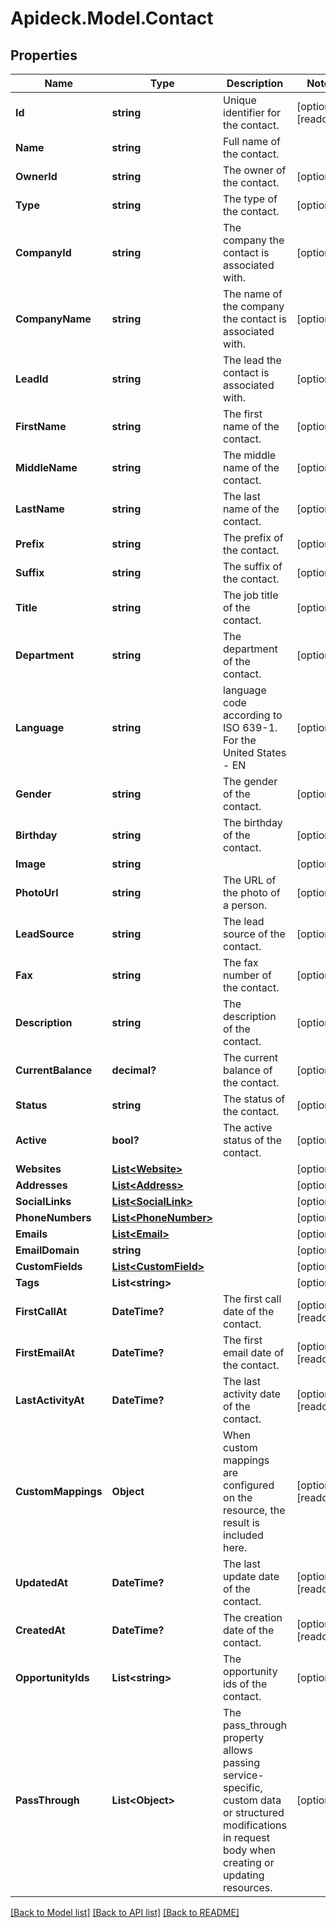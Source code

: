 # Apideck.Model.Contact

## Properties

Name | Type | Description | Notes
------------ | ------------- | ------------- | -------------
**Id** | **string** | Unique identifier for the contact. | [optional] [readonly] 
**Name** | **string** | Full name of the contact. | 
**OwnerId** | **string** | The owner of the contact. | [optional] 
**Type** | **string** | The type of the contact. | [optional] 
**CompanyId** | **string** | The company the contact is associated with. | [optional] 
**CompanyName** | **string** | The name of the company the contact is associated with. | [optional] 
**LeadId** | **string** | The lead the contact is associated with. | [optional] 
**FirstName** | **string** | The first name of the contact. | [optional] 
**MiddleName** | **string** | The middle name of the contact. | [optional] 
**LastName** | **string** | The last name of the contact. | [optional] 
**Prefix** | **string** | The prefix of the contact. | [optional] 
**Suffix** | **string** | The suffix of the contact. | [optional] 
**Title** | **string** | The job title of the contact. | [optional] 
**Department** | **string** | The department of the contact. | [optional] 
**Language** | **string** | language code according to ISO 639-1. For the United States - EN | [optional] 
**Gender** | **string** | The gender of the contact. | [optional] 
**Birthday** | **string** | The birthday of the contact. | [optional] 
**Image** | **string** |  | [optional] 
**PhotoUrl** | **string** | The URL of the photo of a person. | [optional] 
**LeadSource** | **string** | The lead source of the contact. | [optional] 
**Fax** | **string** | The fax number of the contact. | [optional] 
**Description** | **string** | The description of the contact. | [optional] 
**CurrentBalance** | **decimal?** | The current balance of the contact. | [optional] 
**Status** | **string** | The status of the contact. | [optional] 
**Active** | **bool?** | The active status of the contact. | [optional] 
**Websites** | [**List&lt;Website&gt;**](Website.md) |  | [optional] 
**Addresses** | [**List&lt;Address&gt;**](Address.md) |  | [optional] 
**SocialLinks** | [**List&lt;SocialLink&gt;**](SocialLink.md) |  | [optional] 
**PhoneNumbers** | [**List&lt;PhoneNumber&gt;**](PhoneNumber.md) |  | [optional] 
**Emails** | [**List&lt;Email&gt;**](Email.md) |  | [optional] 
**EmailDomain** | **string** |  | [optional] 
**CustomFields** | [**List&lt;CustomField&gt;**](CustomField.md) |  | [optional] 
**Tags** | **List&lt;string&gt;** |  | [optional] 
**FirstCallAt** | **DateTime?** | The first call date of the contact. | [optional] [readonly] 
**FirstEmailAt** | **DateTime?** | The first email date of the contact. | [optional] [readonly] 
**LastActivityAt** | **DateTime?** | The last activity date of the contact. | [optional] [readonly] 
**CustomMappings** | **Object** | When custom mappings are configured on the resource, the result is included here. | [optional] [readonly] 
**UpdatedAt** | **DateTime?** | The last update date of the contact. | [optional] [readonly] 
**CreatedAt** | **DateTime?** | The creation date of the contact. | [optional] [readonly] 
**OpportunityIds** | **List&lt;string&gt;** | The opportunity ids of the contact. | [optional] 
**PassThrough** | **List&lt;Object&gt;** | The pass_through property allows passing service-specific, custom data or structured modifications in request body when creating or updating resources. | [optional] 

[[Back to Model list]](../README.md#documentation-for-models) [[Back to API list]](../README.md#documentation-for-api-endpoints) [[Back to README]](../README.md)

